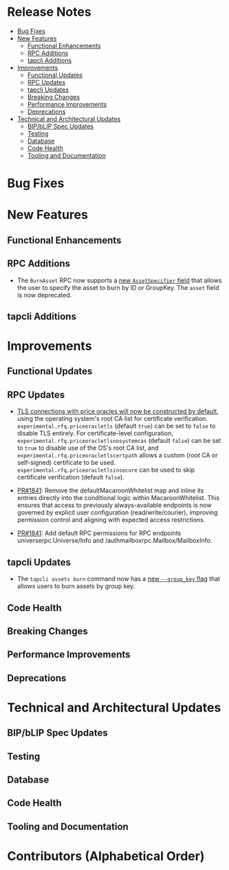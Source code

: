 # Release Notes
- [Bug Fixes](#bug-fixes)
- [New Features](#new-features)
    - [Functional Enhancements](#functional-enhancements)
    - [RPC Additions](#rpc-additions)
    - [tapcli Additions](#tapcli-additions)
- [Improvements](#improvements)
    - [Functional Updates](#functional-updates)
    - [RPC Updates](#rpc-updates)
    - [tapcli Updates](#tapcli-updates)
    - [Breaking Changes](#breaking-changes)
    - [Performance Improvements](#performance-improvements)
    - [Deprecations](#deprecations)
- [Technical and Architectural Updates](#technical-and-architectural-updates)
    - [BIP/bLIP Spec Updates](#bipblip-spec-updates)
    - [Testing](#testing)
    - [Database](#database)
    - [Code Health](#code-health)
    - [Tooling and Documentation](#tooling-and-documentation)

# Bug Fixes

# New Features

## Functional Enhancements

## RPC Additions

- The `BurnAsset` RPC now supports a 
  [new `AssetSpecifier` field](https://github.com/lightninglabs/taproot-assets/pull/1812)
  that allows the user to  specify the asset to burn by ID or GroupKey.
  The `asset` field is now deprecated.

## tapcli Additions

# Improvements

## Functional Updates

## RPC Updates

- [TLS connections with price oracles will now be constructed by
  default](https://github.com/lightninglabs/taproot-assets/pull/1775), using
  the operating system's root CA list for certificate verification.
  `experimental.rfq.priceoracletls` (default `true`) can be set to `false`
  to disable TLS entirely. For certificate-level configuration,
  `experimental.rfq.priceoracletlsnosystemcas` (default `false`) can be set
  to `true` to disable use of the OS's root CA list, and
  `experimental.rfq.priceoracletlscertpath` allows a custom (root CA or
  self-signed) certificate to be used.
  `experimental.rfq.priceoracletlsinsecure` can be used to skip certificate
  verification (default `false`).

- [PR#1841](https://github.com/lightninglabs/taproot-assets/pull/1841): Remove
  the defaultMacaroonWhitelist map and inline its entries directly
  into the conditional logic within MacaroonWhitelist. This ensures that
  access to previously always-available endpoints is now governed by
  explicit user configuration (read/write/courier), improving permission
  control and aligning with expected access restrictions.

- [PR#1841](https://github.com/lightninglabs/taproot-assets/pull/1841): Add
  default RPC permissions for RPC endpoints universerpc.Universe/Info and
  /authmailboxrpc.Mailbox/MailboxInfo.

## tapcli Updates

- The `tapcli assets burn` command now has a
  [new `--group_key` flag](https://github.com/lightninglabs/taproot-assets/pull/1812)
  that allows users to burn assets by group key.

## Code Health

## Breaking Changes

## Performance Improvements

## Deprecations

# Technical and Architectural Updates

## BIP/bLIP Spec Updates

## Testing

## Database

## Code Health

## Tooling and Documentation

# Contributors (Alphabetical Order)
